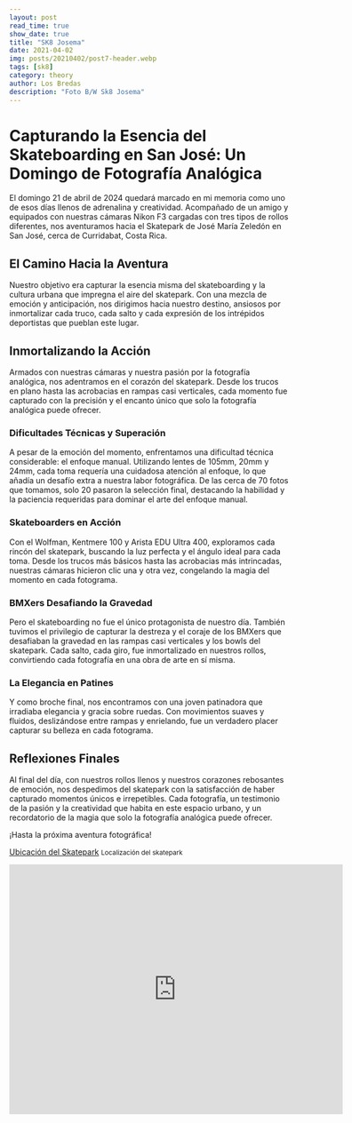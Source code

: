 ```yaml
---
layout: post
read_time: true
show_date: true
title: "SK8 Josema"
date: 2021-04-02
img: posts/20210402/post7-header.webp
tags: [sk8]
category: theory
author: Los Bredas
description: "Foto B/W Sk8 Josema"
---
```

# Capturando la Esencia del Skateboarding en San José: Un Domingo de Fotografía Analógica

El domingo 21 de abril de 2024 quedará marcado en mi memoria como uno de esos días llenos de adrenalina y creatividad. Acompañado de un amigo y equipados con nuestras cámaras Nikon F3 cargadas con tres tipos de rollos diferentes, nos aventuramos hacia el Skatepark de José María Zeledón en San José, cerca de Curridabat, Costa Rica.

## El Camino Hacia la Aventura

Nuestro objetivo era capturar la esencia misma del skateboarding y la cultura urbana que impregna el aire del skatepark. Con una mezcla de emoción y anticipación, nos dirigimos hacia nuestro destino, ansiosos por inmortalizar cada truco, cada salto y cada expresión de los intrépidos deportistas que pueblan este lugar.

## Inmortalizando la Acción

Armados con nuestras cámaras y nuestra pasión por la fotografía analógica, nos adentramos en el corazón del skatepark. Desde los trucos en plano hasta las acrobacias en rampas casi verticales, cada momento fue capturado con la precisión y el encanto único que solo la fotografía analógica puede ofrecer.

### Dificultades Técnicas y Superación

A pesar de la emoción del momento, enfrentamos una dificultad técnica considerable: el enfoque manual. Utilizando lentes de 105mm, 20mm y 24mm, cada toma requería una cuidadosa atención al enfoque, lo que añadía un desafío extra a nuestra labor fotográfica. De las cerca de 70 fotos que tomamos, solo 20 pasaron la selección final, destacando la habilidad y la paciencia requeridas para dominar el arte del enfoque manual.

### Skateboarders en Acción

Con el Wolfman, Kentmere 100 y Arista EDU Ultra 400, exploramos cada rincón del skatepark, buscando la luz perfecta y el ángulo ideal para cada toma. Desde los trucos más básicos hasta las acrobacias más intrincadas, nuestras cámaras hicieron clic una y otra vez, congelando la magia del momento en cada fotograma.

### BMXers Desafiando la Gravedad

Pero el skateboarding no fue el único protagonista de nuestro día. También tuvimos el privilegio de capturar la destreza y el coraje de los BMXers que desafiaban la gravedad en las rampas casi verticales y los bowls del skatepark. Cada salto, cada giro, fue inmortalizado en nuestros rollos, convirtiendo cada fotografía en una obra de arte en sí misma.

### La Elegancia en Patines

Y como broche final, nos encontramos con una joven patinadora que irradiaba elegancia y gracia sobre ruedas. Con movimientos suaves y fluidos, deslizándose entre rampas y enrielando, fue un verdadero placer capturar su belleza en cada fotograma.

## Reflexiones Finales

Al final del día, con nuestros rollos llenos y nuestros corazones rebosantes de emoción, nos despedimos del skatepark con la satisfacción de haber capturado momentos únicos e irrepetibles. Cada fotografía, un testimonio de la pasión y la creatividad que habita en este espacio urbano, y un recordatorio de la magia que solo la fotografía analógica puede ofrecer.

¡Hasta la próxima aventura fotográfica!

[Ubicación del Skatepark](https://www.openstreetmap.org/#map=19/9.91851/-84.04077)
<small>Localización del skatepark</small>

<iframe src="https://www.openstreetmap.org/#map=19/9.91851/-84.04077" width="600" height="450" frameborder="0" style="border:0" allowfullscreen></iframe>